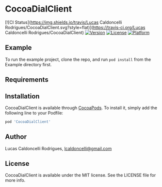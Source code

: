 # CocoaDialClient

[![CI Status](https://img.shields.io/travis/Lucas Caldoncelli Rodrigues/CocoaDialClient.svg?style=flat)](https://travis-ci.org/Lucas Caldoncelli Rodrigues/CocoaDialClient)
[![Version](https://img.shields.io/cocoapods/v/CocoaDialClient.svg?style=flat)](https://cocoapods.org/pods/CocoaDialClient)
[![License](https://img.shields.io/cocoapods/l/CocoaDialClient.svg?style=flat)](https://cocoapods.org/pods/CocoaDialClient)
[![Platform](https://img.shields.io/cocoapods/p/CocoaDialClient.svg?style=flat)](https://cocoapods.org/pods/CocoaDialClient)

## Example

To run the example project, clone the repo, and run `pod install` from the Example directory first.

## Requirements

## Installation

CocoaDialClient is available through [CocoaPods](https://cocoapods.org). To install
it, simply add the following line to your Podfile:

```ruby
pod 'CocoaDialClient'
```

## Author

Lucas Caldoncelli Rodrigues, lcaldoncelli@gmail.com

## License

CocoaDialClient is available under the MIT license. See the LICENSE file for more info.
